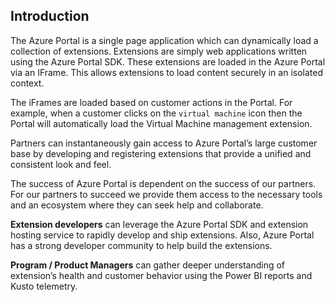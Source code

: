 

## Introduction 

The Azure Portal is a single page application which can dynamically load a collection of extensions. Extensions are simply web applications written using the Azure Portal SDK. These extensions are loaded in the Azure Portal via an IFrame. This allows extensions to load content securely in an isolated context.

The iFrames are loaded based on customer actions in the Portal. For example, when a customer clicks on the `virtual machine` icon then the Portal will automatically load the Virtual Machine management extension. 

Partners can instantaneously gain access to Azure Portal’s large customer base by developing and registering extensions that provide a unified and consistent look and feel.  

The success of Azure Portal is dependent on the success of our partners. For our partners to succeed we provide them access to the necessary tools and an ecosystem where they can seek help and collaborate. 

**Extension developers** can leverage the Azure Portal SDK and extension hosting service to rapidly develop and ship extensions. Also, Azure Portal has a strong developer community to help build the extensions. 

**Program / Product Managers** can gather deeper understanding of extension’s health and customer behavior using the Power BI reports and Kusto telemetry. 